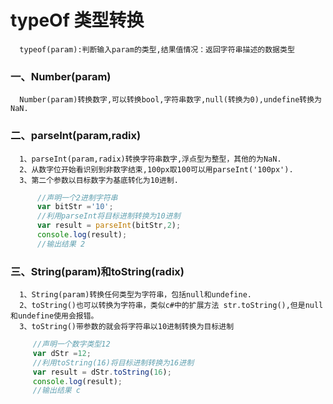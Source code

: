 # typeOf 类型转换

      typeof(param):判断输入param的类型,结果值情况：返回字符串描述的数据类型

###  一、Number(param)
   
      Number(param)转换数字,可以转换bool,字符串数字,null(转换为0),undefine转换为NaN.
###  二、parseInt(param,radix)
      1、parseInt(param,radix)转换字符串数字,浮点型为整型，其他的为NaN.
      2、从数字位开始看识别到非数字结束,100px取100可以用parseInt('100px').
      3、第二个参数以目标数字为基底转化为10进制.
```.js
      //声明一个2进制字符串
      var bitStr ='10';
      //利用parseInt将目标进制转换为10进制
      var result = parseInt(bitStr,2);
      console.log(result);
      //输出结果 2
```
### 三、String(param)和toString(radix)
      1、String(param)转换任何类型为字符串，包括null和undefine.
      2、toString()也可以转换为字符串，类似c#中的扩展方法 str.toString(),但是null和undefine使用会报错。
      3、toString()带参数的就会将字符串以10进制转换为目标进制     
 ```.js
      //声明一个数字类型12
      var dStr =12;
      //利用toString(16)将目标进制转换为16进制
      var result = dStr.toString(16);
      console.log(result);
      //输出结果 c
```  
      
      
